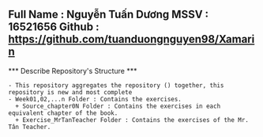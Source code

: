 Full Name : Nguyễn Tuấn Dương
MSSV : 16521656
Github : https://github.com/tuanduongnguyen98/Xamarin
-----------------------------------------------------------------------------------------------------------
*** Describe Repository's Structure ***
    
    - This repository aggregates the repository () together, this repository is new and most complete
    - Week01,02,...n Folder : Contains the exercises.
      + Source_chapter0N Folder : Contains the exercises in each equivalent chapter of the book.
      + Exercise_MrTanTeacher Folder : Contains the exercises of the Mr. Tân Teacher.
